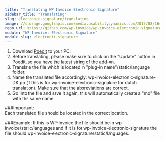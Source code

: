 ```yaml
---
title: "Translating WP Invoice Electronic Signature"
sidebar_title: "Translating"
slug: electronic-signature/translating
image: //storage.googleapis.com/media.usabilitydynamics.com/2015/08/16447e82-wpinvoice-extension-electronic_signature-icon1-300x300.png
repo_url: https://github.com/wp-invoice/wp-invoice-electronic-signature
module: "WP-Invoice: Electronic Signature"
module_slug: electronic-signature
---
```


1. Download [Poedit](https://poedit.net/) to your PC. 
2. Before translating, please make sure to click on the "Update" button in Poedit, so you have the latest string of the add-on.
3. Translate the file which is located in "plug-in name"/static/language folder. 
4. Name the translated file accordingly: wp-invoice-electronic-signature-DK.po  (if this is for wp-invoice-electronic-signature for dutch translation). Make sure that the abbreviations are correct.
5. Go into the file and save it again, this will automatically create a "mo" file with the same name.

###Important:  
Each translated file should be located in the correct location.

###Example: 
If this is WP-Invoice the file should be in wp-invoice/static/languages and if it is for wp-invoice-electronic-signature the file should wp-invoice-electronic-signature/static/languages.   

